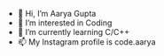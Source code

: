 - 👋 Hi, I’m Aarya Gupta
- 👀 I’m interested in Coding 
- 🌱 I’m currently learning C/C++
- 📫 My Instagram profile is code.aarya


